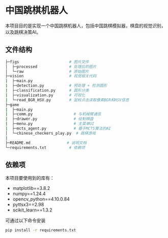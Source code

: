 # 中国跳棋机器人

本项目目的是实现一个中国跳棋机器人，包括中国跳棋模拟器，棋盘的视觉识别，以及跳棋决策AI。

## 文件结构

```bash
├─figs                      # 图片文件
│  ├─processed              # 处理后的图片
│  └─raw                    # 原始图片
├─vision                    # 视觉相关代码
|  ├─main.py
|  ├─detection.py           # 预处理 + 检测圆形
|  ├─classification.py      # 圆形分类
|  ├─visualization.py       # 可视化
|  └─read_BGR_HSV.py        # 鼠标点击读取像素BGR和HSV信息
├─game
|  ├─main.py
|  ├─comm.py                  # 与机械臂通信
|  ├─drawer.py                # 绘制棋盘
|  ├─menu.py                  # 主菜单UI
|  ├─mcts_agent.py            # 基于MCTS算法的AI
│  └─chinese_checkers_play.py  # 跳棋游戏
|
├─README.md                # 说明文档
└─requirements.txt          # 依赖项
```

## 依赖项

本项目要使用到的库有：

- matplotlib==3.8.2
- numpy==1.24.4
- opencv_python==4.10.0.84
- pyttsx3==2.98
- scikit_learn==1.3.2

可通过以下命令安装

```bash
pip install -r requirements.txt
```
